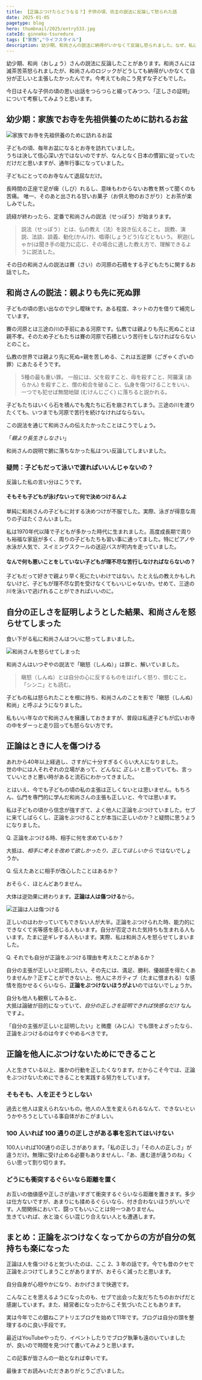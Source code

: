 ```yaml
---
title: 【正論ぶつけたらどうなる？】子供の頃、坊主の説法に反論して怒られた話
date: 2025-01-05
pagetype: blog
hero: thumbnail/2025/entry533.jpg
cateId: ginneko-tsuredure
tags: ["家族","ライフスタイル"]
description: 幼少期、和尚さんの説法に納得がいかなくて反論し怒られました。なぜ、私は怒られたのか。正論をぶつけるって本当に正しいのか？大人になった今、あらためて論破、正しさの主張、言い負かすことについて考察しました。
---
```


幼少期、和尚（おしょう）さんの説法に反論したことがあります。和尚さんには滅茶苦茶怒られましたが、和尚さんのロジックがどうしても納得がいかなくて自分が正しいと主張したかったんです。今考えても向こう見ずな子どもでした。

今日はそんな子供の頃の思い出話をつらつらと綴ってみつつ、「正しさの証明」について考察してみようと思います。

<prof></prof>

## 幼少期：家族でお寺を先祖供養のために訪れるお盆

![家族でお寺を先祖供養のために訪れるお盆](./images/2025/01/entry533-2.jpg)

子どもの頃、毎年お盆になるとお寺を訪れていました。<br>うちは決して信心深い方ではないのですが、なんとなく日本の慣習に従っていただけだと思いますが、通年行事になっていました。

子どもにとってのお寺なんて退屈なだけ。

長時間の正座で足が痺（しび）れるし、意味もわからないお教を黙って聞くのも苦痛。
唯一、そのあと出される甘いお菓子（お供え物のおさがり）とお茶が楽しみでした。

読経が終わったら、定番で和尚さんの説法（せっぽう）が始まります。

> 説法（せっぽう）とは、仏の教え（法）を説き伝えること。 説教、演説、法談、談義、勧化(かんけ)、唱導(しょうどう)などともいう。 釈迦(しゃか)は聞き手の能力に応じ、その場合に適した教え方で、理解できるように説法した。

その日の和尚さんの説法は賽（さい）の河原の石積をする子どもたちに関するお話でした。

## 和尚さんの説法：親よりも先に死ぬ罪
子どもの頃の思い出なので少し曖昧です。ある程度、ネットの力を借りて補完しています。

<msg txt="概ね記憶と間違いなさそうでホッとしました。"></msg>

賽の河原とは三途の川の手前にある河原です。仏教では親よりも先に死ぬことは親不孝。そのため子どもたちは賽の河原で石積という苦行をしなければならないとのこと。

仏教の世界では親より先に死ぬ=親を苦しめる、これは五逆罪（ごぎゃくざいの罪）にあたるそうです。

> 5種の最も重い罪。 一般には、父を殺すこと、母を殺すこと、阿羅漢 (あらかん) を殺すこと、僧の和合を破ること、仏身を傷つけることをいい、一つでも犯せば無間地獄 (むけんじごく) に落ちると説かれる。

子どもたちはいくら石を積んでも鬼たちに石を崩されてしまう。三途の川を渡りたくても、いつまでも河原で苦行を続けなければならない。

この説法を通じて和尚さんの伝えたかったことはこうでしょう。

「*親より長生きしなさい*」

和尚さんの説明で腑に落ちなかった私はつい反論してしまいました。

### 疑問：子どもだって泳いで渡ればいいんじゃないの？

<msg txt="賽（さい）の河原の子どもは川を泳いで渡ればいいんじゃないの？" img="common/camille-kid.jpg" name="かみーゆ（子共）"></msg>

<msg txt="子どもだから泳げないよ。" img="common/bozu.png" name="和尚さん" cls="right"></msg>

<msg txt="（最近の）子どもは泳げるよ。" img="common/camille-kid.jpg" name="かみーゆ（子供）"></msg>

反論した私の言い分はこうです。

<div class="box"><h4>そもそも子どもが泳げないって何で決めつけるんよ</h4>
単純に和尚さんの子どもに対する決めつけが不服でした。実際、泳ぎが得意な周りの子はたくさんいました。</div>

私は1970年代以降で子どもが多かった時代に生まれました。高度成長期で周りも裕福な家庭が多く、周りの子どもたちも習い事に通ってました。特にピアノや水泳が人気で、スイミングスクールの送迎バスが町内を走っていました。

<div class="box"><h4>なんで何も悪いことをしていない子どもが理不尽な苦行しなければならないの？</h4>子どもだって好きで親より早く死にたいわけではない。たとえ仏の教えかもしれないけど、子どもが理不尽な罰を受けなくてもいいじゃないか。せめて、三途の川を泳いで逃げれることができればいいのに。</div>

## 自分の正しさを証明しようとした結果、和尚さんを怒らせてしまった

食い下がる私に和尚さんはついに怒ってしまいました。

![和尚さんを怒らせてしまった](./images/2025/01/entry533-1.jpg)

和尚さんはいつぞやの説法で「瞋怒（しんぬ）」は罪と、解いていました。
> 瞋怒（しんぬ）とは自分の心に反するものをはげしく怒り、恨むこと。 「シンニ」とも読む。

子どもの私は怒られたことを根に持ち、和尚さんのことを影で「瞋怒（しんぬ）和尚」と呼ぶようになりました。

<msg txt="子どもの屁理屈。無礼や目上を敬うとか、わかっていなかった幼少期だった。"></msg>

私もいい年なので和尚さんを擁護しておきますが、普段は私達子どもが広いお寺の中をダーっと走り回っても怒らない方です。

<msg txt="そもそも、なんでうちの親は和尚さんに反論する私を止めなかったのかwww"></msg>

## 正論はときに人を傷つける
あれから40年以上経過し、さすがに十分すぎるくらい大人になりました。<br>世の中には人それぞれの立場があって、どんなに *正しい* と思っていても、言っていいときと悪い時があると流石にわかってきました。

<msg txt="気づくのが遅いwww"></msg>

とはいえ、今でも子どもの頃の私の主張は正しくないとは思いません。もちろん、仏門を専門的に学んだ和尚さんの主張も正しいと、今では思います。

私は子どもの頃から信念が強すぎて、よく他人に正論をぶつけていました。セブに来てしばらくし、正論をぶつけることが本当に正しいのか？と疑問に思うようになりました。

<div class="box">Q. 正論をぶつける時、相手に何を求めているか？</div>

大抵は、*相手に考えを改めて欲しかったり、正してほしいから* ではないでしょうか。

<div class="box">Q. 伝えたあとに相手が改心したことはあるか？</div>

おそらく、ほとんどありません。

大体は逆効果に終わります。**正論は人は傷つける**から。

![正論は人は傷つける](./images/2025/01/entry533-3.jpg)

正しいのはわかっていてもできない人が大半。正論をぶつけられた時、能力的にできなくて劣等感を感じる人もいます。自分が否定された気持ちも生まれる人もいます。たまに逆ギレする人もいます。実際、私は和尚さんを怒らせてしまいました。

<div class="box">Q. それでも自分が正論をぶつける理由を考えたことがあるか？</div>

自分の主張が正しいと証明したい。その先には、満足、勝利、優越感を得たくありませんか？正すことができない上、他人にネガティブ（たまに恨まれる）な感情を抱かせるくらいなら、**正論をぶつけないほうがよい**のではないでしょうか。

自分も他人も観察してみると、<br>
大抵は論破が目的になっていて、*自分の正しさを証明できれば快感なだけ* なんですよ。

「自分の主張が正しいと証明したい」と微塵（みじん）でも頭をよぎったなら、正論をぶつけるのは今すぐやめるべきです。

## 正論を他人にぶつけないためにできること
人と生きている以上、誰かの行動を正したくなります。だからこそ今では、正論をぶつけないためにできることを実践する努力をしています。

### そもそも、人を正そうとしない
過去と他人は変えられないもの。他人の人生を変えられるなんて、できないというかやろうとしている事自体がおこがましい。

### 100 人いれば 100 通りの正しさがある事を忘れてはいけない
100人いれば100通りの正しさがあります。「私の正しさ」「その人の正しさ」が違うだけ。無理に受け止める必要もありませんし、「あ、進む道が違うのね」くらい思って割り切ります。

### どうにも衝突するぐらいなら距離を置く
お互いの価値感や正しさが違いすぎて衝突するぐらいなら距離を置きます。多少は仕方ないですが、あまりにも揉めるぐらいなら、付き合わないほうがいいです。人間関係において、闘ってもいいことは何一つありません。<br>生きていれば、水と油くらい混じり合えない人とも遭遇します。

## まとめ：正論をぶつけなくなってからの方が自分の気持ちも楽になった
正論は人を傷つけると気づいたのは、ここ 2、3 年の話です。今でも昔のクセで正論をぶつけてしまうことがありますが、おそらく減ったと思います。

自分自身が心穏やかになり、おかげさまで快適です。

こんなことを思えるようになったのも、セブで出会った友だちたちのおかげだと感謝しています。また、経営者になったからこそ気づいたこともあります。

実は今年でこの銀ねこアトリエブログを始めて11年です。ブログは自分の頭を整理するのに良い手段です。

最近はYouTubeやったり、イベントしたりでブログ執筆も遠のいていましたが、良いので時間を見つけて書いてみようと思います。

この記事が皆さんの一助となれば幸いです。

最後までお読みいただきありがとうございました。
